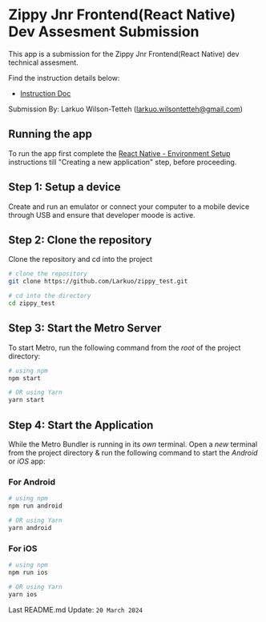 # Zippy Jnr Frontend(React Native) Dev Assesment Submission

This app is a submission for the Zippy Jnr Frontend(React Native) dev technical assesment.

Find the instruction details below:

- [Instruction Doc](https://docs.google.com/document/d/1vyS_v1t7dztAhbReooRhoN0axCA1FoO2sMBNQQwmb9I/edit#heading=h.323ohcw5940a) 

Submission By: Larkuo Wilson-Tetteh (larkuo.wilsontetteh@gmail.com)

## Running the app

To run the app first complete  the [React Native - Environment Setup](https://reactnative.dev/docs/environment-setup) instructions till "Creating a new application" step, before proceeding.

## Step 1: Setup a device

Create and run an emulator or connect your computer to a mobile device through USB and ensure that developer moode is active.

## Step 2: Clone the repository
Clone the repository and cd into the project

```bash
# clone the repository
git clone https://github.com/Larkuo/zippy_test.git

# cd into the directory
cd zippy_test
```

## Step 3: Start the Metro Server
To start Metro, run the following command from the _root_ of the project directory:

```bash
# using npm
npm start

# OR using Yarn
yarn start
```

## Step 4: Start the Application

While the Metro Bundler is running in its _own_ terminal. Open a _new_ terminal from the project directory & run the following command to start the  _Android_ or _iOS_ app:

### For Android

```bash
# using npm
npm run android

# OR using Yarn
yarn android
```

### For iOS

```bash
# using npm
npm run ios

# OR using Yarn
yarn ios
```

Last README.md Update: `20 March 2024`